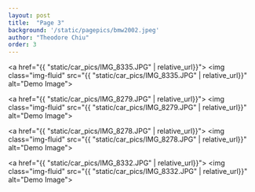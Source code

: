 ```yaml
---
layout: post
title:  "Page 3"
background: '/static/pagepics/bmw2002.jpeg'
author: "Theodore Chiu"
order: 3
---
```


<a href="{{ "static/car_pics/IMG_8335.JPG" | relative_url}}">
	<img class="img-fluid" src="{{ "static/car_pics/IMG_8335.JPG" | relative_url}}" alt="Demo Image">
</a>

<a href="{{ "static/car_pics/IMG_8279.JPG" | relative_url}}">
	<img class="img-fluid" src="{{ "static/car_pics/IMG_8279.JPG" | relative_url}}" alt="Demo Image">
</a>

<a href="{{ "static/car_pics/IMG_8278.JPG" | relative_url}}">
	<img class="img-fluid" src="{{ "static/car_pics/IMG_8278.JPG" | relative_url}}" alt="Demo Image">
</a>

<a href="{{ "static/car_pics/IMG_8332.JPG" | relative_url}}">
	<img class="img-fluid" src="{{ "static/car_pics/IMG_8332.JPG" | relative_url}}" alt="Demo Image">
</a>

